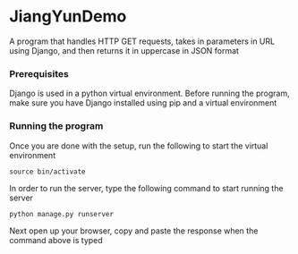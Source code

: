 # JiangYunDemo

A program that handles HTTP GET requests, takes in parameters in URL using Django, and then returns it in uppercase in JSON format

### Prerequisites

Django is used in a python virtual environment. Before running the program, make sure you have Django installed using pip and a virtual environment


### Running the program

Once you are done with the setup, run the following to start the virtual environment
```
source bin/activate
```
In order to run the server, type the following command to start running the server
```
python manage.py runserver 
```
Next open up your browser, copy and paste the response when the command above is typed
